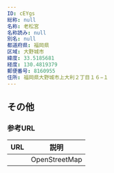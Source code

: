 ```yaml
---
ID: cEYgs
総称: null
名称: 老松宮
名称読み: null
別名: null
都道府県: 福岡県
区域: 大野城市
緯度: 33.5185681
経度: 130.4819379
郵便番号: 8160955
住所: 福岡県大野城市上大利２丁目１６−１
---
```


## その他

### 参考URL

| URL | 説明          |
| --- | ------------- |
|     | OpenStreetMap |
